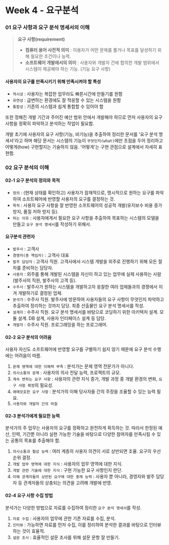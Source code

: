 # Week 4 - 요구분석

### 01 요구 사항과 요구 분석 명세서의 이해

> **요구 사항(requirement)**
> - **컴퓨터 용어 사전적 의미** : 이용자가 어떤 문제를 풀거나 목표를 달성하기 위해 필요한 조건이나 능력.
> - **소프트웨어 개발에서의 의미** : 사용자와 개발자 간에 합의한 개발 범위에서 시스템이 제공해야 하는 기능. (기능 요구 사항)
  
#### 사용자의 요구를 만족시키기 위해 만족시켜야 할 특성
- `적시성` : 사용자는 복잡한 업무라도 빠른시간에 만들기를 원함
- `유연성` : 급변하는 환경에도 잘 적응할 수 있는 시스템을 원함
- `통합성` : 기존의 시스템과 쉽게 통합할 수 있어야 함  
  
또한 정해진 개발 기간과 주어진 예산 범위 안에서 개발해야 하므로 먼저 사용자의 요구 사항을 정확히 파악하고 분석하는 작업이 필요함.  
  
개발 초기에 사용자의 요구 사항(기능, 비기능)을 추출하여 정리한 문서를 '요구 분석 명세서'라고 하며 해당 문서는 시스템의 기능이 `무엇인지(what)`에만 초점을 두어 정리하고 어떻게(how) 구현할지는 기술하지 않음. '어떻게'는 구현 관점으로 설계에서 자세히 표현함.
  
### 02 요구 분석의 이해
#### 02-1 요구 분석의 정의와 목적
- `정의` : (현재 상태를 확인하고) 사용자가 잠재적으로, 명시적으로 원하는 요구를 파악하여 소프트웨어에 반영할 사용자의 요구를 결정하는 것.
- `목적` : 사용자 요구 사항을 잘 반영한 소프트웨어의 성공적 개발(유지보수 비용 증가 방지, 품질 저하 방지 등).
- `하는 이유` : 사용자에게서 필요한 요구 사항을 추출하여 목표하는 시스템의 모델을 만들고 	`요구 분석 명세서`를 작성하기 위해서.
  
#### 요구분석 관련자
- `발주사` : 고객사
- `경영자(총 책임자)` : 고객사 대표
- `발주 담당자` : 고객사 직원. 고객사에서 시스템 개발을 외주로 진행하기 위해 모든 절차를 준비하는 담당자.
- `사용자` : 외주를 통해 개발된 시스템을 자신이 하고 있는 업무에 실제 사용하는 사람(발주사의 직원, 발주사의 고객 등).
- `수주사` : 발주사가 원하는 시스템을 개발하고자 응찰한 여러 업체들과의 경쟁에서 이겨 개발하기로 결정된 업체.
- `분석가` : 수주사 직원. 발주사에 방문하여 사용자들의 요구 사항이 무엇인지 파악하고 추출하여 정리하는 것까지 담당. 최종 산출물인 요구 분석 명세서를 작성.
- `설계자` : 수주사 직원. 요구 분석 명세서를 바탕으로 코딩하기 위한 아키텍처 설계. 모듈 설계. DB 설계, 사용자 인터페이스 설계 등 담당.
- `개발자` : 수주사 직원. 프로그래밍을 하는 프로그래머.
  
#### 02-2 요구 분석의 어려움
사용자 자신도 소프트웨어에 반영할 요구를 구별하기 쉽지 않기 때문에 요구 분석 수행에는 어려움이 따름.
1. `문제 영역에 대한 이해력 부족` : 분석가는 문제 영역 전문가가 아니다.
2. `의사소통의 문제` : 사용자의 의사 전달 능력, 프로젝트의 규모.
3. `계속 변하는 요구 사항` : 사용자의 관련 지식 증가, 개발 과정 중 개발 환경의 변화, `요구 사항 확정`의 필요성.
4. `애매모호한 요구 사항` : 분석가의 이해 당사자들 간의 주장을 조율할 수 있는 능력 필요.
5. `사용자와 개발자 간의 마찰`

#### 02-3 분석가에게 필요한 능력
분석가의 주 업무는 사용자의 요구를 정확하고 완전하게 획득하는 것. 따라서 한정된 예산, 인력, 기간뿐 아니라 실현 가능한 기술을 바탕으로 다양한 참여자를 만족시킬 수 있는 공통의 목표를 추출해야 함.
1. `의사소통과 협상 능력` : 여러 계층의 사용자 의견이 서로 상반되면 조율. 요구의 우선순위 결정.
2. `개발 업무 영역에 대한 지식` : 사용자의 업무 영역에 대한 지식. 
3. `개발 관련 기술에 대한 지식` : 구현 가능한 요구 사항인지 판단.
4. `이해 관계자들의 상반된 요구에 대한 중재 능력` : 사용자 뿐 아니라, 경영자와 발주 담당자 등 관계자들의 상충되는 의견을 고려해 개발에 반영.
  
#### 02-4 요구 사항 수집 방법
분석가는 다양한 방법으로 자료를 수집하여 정리한 `요구 분석 명세서`를 작성.
1. `자료 수집` : 사용자의 업무에 관한 기존 자료를 수집, 분석.
2. `인터뷰` : 가능하면 자료를 먼저 수집, 이를 정리하여 분석한 결과를 바탕으로 인터뷰하는 것이 효율적.
3. `설문 조사` : 효율적인 설문 조사를 위해 설문 문항 잘 만들기.

